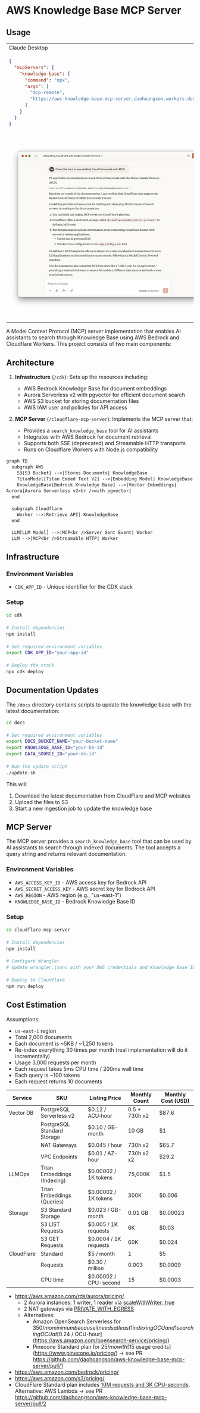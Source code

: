 # AWS Knowledge Base MCP Server

## Usage

<table><tr><td>Claude Desktop</td><td>GitHub Copilot</td></tr><tr><td>

```json
{
  "mcpServers": {
    "knowledge-base": {
      "command": "npx",
      "args": [
        "mcp-remote",
        "https://aws-knowledge-base-mcp-server.daohoangson.workers.dev/sse"
      ]
    }
  }
}
```

</td><td>

```json
{
  "servers": {
    "aws-knowledge-base": {
      "type": "sse",
      "url": "https://aws-knowledge-base-mcp-server.daohoangson.workers.dev/sse"
    }
  }
}
```

</tr><tr><td>

![](./claude_desktop.png)

</td><td>

![](./github_copilot.png)

</td></tr></table>

A Model Context Protocol (MCP) server implementation that enables AI assistants to search through Knowledge Base using AWS Bedrock and Cloudflare Workers. This project consists of two main components:

## Architecture

1. **Infrastructure** (`/cdk`): Sets up the resources including:

   - AWS Bedrock Knowledge Base for document embeddings
   - Aurora Serverless v2 with pgvector for efficient document search
   - AWS S3 bucket for storing documentation files
   - AWS IAM user and policies for API access

2. **MCP Server** (`/cloudflare-mcp-server`): Implements the MCP server that:

   - Provides a `search_knowledge_base` tool for AI assistants
   - Integrates with AWS Bedrock for document retrieval
   - Supports both SSE (deprecated) and Streamable HTTP transports
   - Runs on Cloudflare Workers with Node.js compatibility

```mermaid
graph TD
  subgraph AWS
    S3[S3 Bucket] -->|Stores Documents| KnowledgeBase
    TitanModel[Titan Embed Text V2] -->|Embedding Model| KnowledgeBase
    KnowledgeBase[Bedrock Knowledge Base] -->|Vector Embeddings| Aurora[Aurora Serverless v2<br />with pgvector]
  end

  subgraph Cloudflare
    Worker -->|Retrieve API| KnowledgeBase
  end

  LLM[LLM Model] -->|MCP<br />Server Sent Event| Worker
  LLM -->|MCP<br />Streamable HTTP| Worker
```

## Infrastructure

### Environment Variables

- `CDK_APP_ID` - Unique identifier for the CDK stack

### Setup

```bash
cd cdk

# Install dependencies
npm install

# Set required environment variables
export CDK_APP_ID="your-app-id"

# Deploy the stack
npx cdk deploy
```

## Documentation Updates

The `/docs` directory contains scripts to update the knowledge base with the latest documentation:

```bash
cd docs

# Set required environment variables
export DOCS_BUCKET_NAME="your-bucket-name"
export KNOWLEDGE_BASE_ID="your-kb-id"
export DATA_SOURCE_ID="your-ds-id"

# Run the update script
./update.sh
```

This will:

1. Download the latest documentation from CloudFlare and MCP websites
2. Upload the files to S3
3. Start a new ingestion job to update the knowledge base

## MCP Server

The MCP server provides a `search_knowledge_base` tool that can be used by AI assistants to search through indexed documents. The tool accepts a query string and returns relevant documentation.

### Environment Variables

- `AWS_ACCESS_KEY_ID` - AWS access key for Bedrock API
- `AWS_SECRET_ACCESS_KEY` - AWS secret key for Bedrock API
- `AWS_REGION` - AWS region (e.g., "us-east-1")
- `KNOWLEDGE_BASE_ID` - Bedrock Knowledge Base ID

### Setup

```bash
cd cloudflare-mcp-server

# Install dependencies
npm install

# Configure Wrangler
# Update wrangler.jsonc with your AWS credentials and Knowledge Base ID

# Deploy to Cloudflare
npm run deploy
```

## Cost Estimation

Assumptions:

- `us-east-1` region
- Total 2,000 documents
- Each document is ~5KB / ~1,250 tokens
- Re-index everything 30 times per month (real implementation will do it incrementally)
- Usage 3,000 requests per month
- Each request takes 5ms CPU time / 200ms wall time
- Each query is ~100 tokens
- Each request returns 10 documents

| Service    | SKU                         | Listing Price         | Monthly Count  | Monthly Cost (USD) |
| ---------- | --------------------------- | --------------------- | -------------- | ------------------ |
| Vector DB  | PostgreSQL Serverless v2    | $0.12 / ACU‑hour      | 0.5 \* 730h x2 | $87.6              |
|            | PostgreSQL Standard Storage | $0.10 / GB-month      | 10 GB          | $1                 |
|            | NAT Gateways                | $0.045 / hour         | 730h x2        | $65.7              |
|            | VPC Endpoints               | $0.01 / AZ-hour       | 730h x2 x2     | $29.2              |
| LLMOps     | Titan Embeddings (Indexing) | $0.00002 / 1K tokens  | 75,000K        | $1.5               |
|            | Titan Embeddings (Queries)  | $0.00002 / 1K tokens  | 300K           | $0.006             |
| Storage    | S3 Standard Storage         | $0.023 / GB-month     | 0.01 GB        | $0.00023           |
|            | S3 LIST Requests            | $0.005 / 1K requests  | 6K             | $0.03              |
|            | S3 GET Requests             | $0.0004 / 1K requests | 60K            | $0.024             |
| CloudFlare | Standard                    | $5 / month            | 1              | $5                 |
|            | Requests                    | $0.30 / million       | 0.003          | $0.0009            |
|            | CPU time                    | $0.00002 / CPU-second | 15             | $0.0003            |

- https://aws.amazon.com/rds/aurora/pricing/
  - 2 Aurora instances: 1 writer, 1 reader via [scaleWithWriter: true](https://github.com/awslabs/generative-ai-cdk-constructs/blob/601e3ad/src/cdk-lib/amazonaurora/aurora-vector-store.ts)
  - 2 NAT gateways via [PRIVATE_WITH_EGRESS](https://github.com/awslabs/generative-ai-cdk-constructs/blob/601e3ad/src/common/helpers/vpc-helper.ts)
  - Alternatives:
    - Amazon OpenSearch Serverless for $350/mo minimum because it needs at least 1 indexing OCU and 1 searching OCU at [$0.24 / OCU-hour](https://aws.amazon.com/opensearch-service/pricing/)
    - Pinecone Standard plan for $25/mo with [$15 usage credits](https://www.pinecone.io/pricing/) → see PR https://github.com/daohoangson/aws-knowledge-base-mcp-server/pull/1
- https://aws.amazon.com/bedrock/pricing/
- https://aws.amazon.com/s3/pricing/
- CloudFlare Standard plan includes [10M requests and 3K CPU-seconds](https://developers.cloudflare.com/workers/platform/pricing/). Alternative: AWS Lambda → see PR https://github.com/daohoangson/aws-knowledge-base-mcp-server/pull/2
